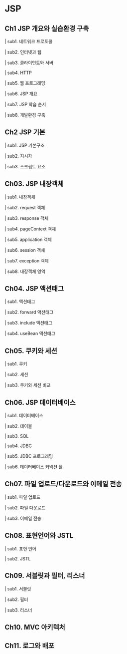 # JSP
## **Ch1 JSP 개요와 실습환경 구축**  
| sub1. 네트워크 프로토콜

| sub2. 인터넷과 웹

| sub3. 클라이언트와 서버

| sub4. HTTP

| sub5. 웹 프로그래밍

| sub6. JSP 개요

| sub7. JSP 학습 순서

| sub8. 개발환경 구축

## **Ch2 JSP 기본**  
| sub1. JSP 기본구조

| sub2. 지시자

| sub3. 스크립트 요소

## **Ch03. JSP 내장객체**  
| sub1. 내장객체

| sub2. request 객체

| sub3. response 객체

| sub4. pageContext 객체

| sub5. application 객체

| sub6. session 객체

| sub7. exception 객체

| sub8. 내장객체 영역

## **Ch04. JSP 액션태그** 
| sub1. 액션태그

| sub2. forward 액션태그

| sub3. include 액션태그

| sub4. useBean 액션태그

## **Ch05. 쿠키와 세션**  
| sub1. 쿠키

| sub2. 세션

| sub3. 쿠키와 세션 비교

## **Ch06. JSP 데이터베이스**  
| sub1. 데이터베이스

| sub2. 테이블

| sub3. SQL

| sub4. JDBC

| sub5. JDBC 프로그래밍

| sub6. 데이터베이스 커넥션 풀

## **Ch07. 파일 업로드/다운로드와 이메일 전송**  
| sub1. 파일 업로드

| sub2. 파일 다운로드

| sub3. 이메일 전송

## **Ch08. 표현언어와 JSTL**  
| sub1. 표현 언어

| sub2. JSTL

## **Ch09. 서블릿과 필터, 리스너**  
| sub1. 서블릿

| sub2. 필터

| sub3. 리스너

## **Ch10. MVC 아키텍처**  
## **Ch11. 로그와 배포**  

